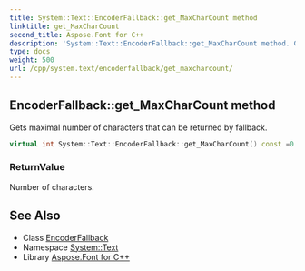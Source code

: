 ```yaml
---
title: System::Text::EncoderFallback::get_MaxCharCount method
linktitle: get_MaxCharCount
second_title: Aspose.Font for C++
description: 'System::Text::EncoderFallback::get_MaxCharCount method. Gets maximal number of characters that can be returned by fallback in C++.'
type: docs
weight: 500
url: /cpp/system.text/encoderfallback/get_maxcharcount/
---
```

## EncoderFallback::get_MaxCharCount method


Gets maximal number of characters that can be returned by fallback.

```cpp
virtual int System::Text::EncoderFallback::get_MaxCharCount() const =0
```


### ReturnValue

Number of characters.

## See Also

* Class [EncoderFallback](../)
* Namespace [System::Text](../../)
* Library [Aspose.Font for C++](../../../)
